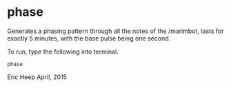 phase
=====

Generates a phasing pattern through all the notes of the /marimbot, 
lasts for exactly 5 minutes, with the base pulse being one second.

To run, type the following into terminal.
    
    phase

Eric Heep
April, 2015
